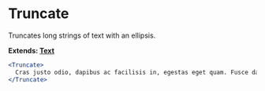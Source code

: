 # Truncate

Truncates long strings of text with an ellipsis.

**Extends: [Text](/Text)**

```.jsx
<Truncate>
  Cras justo odio, dapibus ac facilisis in, egestas eget quam. Fusce dapibus, tellus ac cursus commodo, tortor mauris condimentum nibh, ut fermentum massa justo sit amet risus. Lorem ipsum dolor sit amet, consectetur adipiscing elit. Nulla vitae elit libero, a pharetra augue. Nullam quis risus eget urna mollis ornare vel eu leo. Cum sociis natoque penatibus et magnis dis parturient montes, nascetur ridiculus mus.
</Truncate>
```

